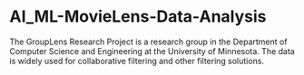 # AI_ML-MovieLens-Data-Analysis
The GroupLens Research Project is a research group in the Department of Computer Science and Engineering at the University of Minnesota. The data is widely used for collaborative filtering and other filtering solutions. 
